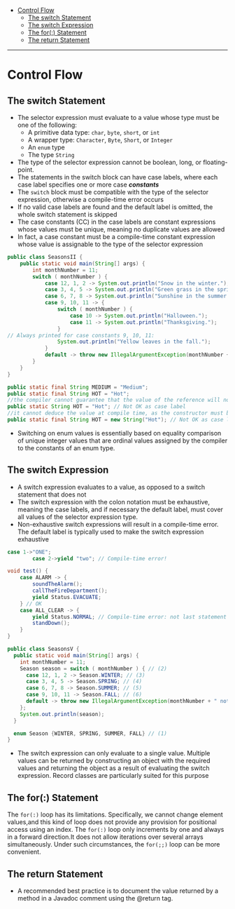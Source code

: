 <!-- TOC -->

* [Control Flow](#control-flow)
    * [The switch Statement](#the-switch-statement)
    * [The switch Expression](#the-switch-expression)
    * [The for(:) Statement](#the-for-statement)
    * [The return Statement](#the-return-statement)

<!-- TOC -->
--------

# Control Flow

## The switch Statement

* The selector expression must evaluate to a value whose type must be one of the following:
    * A primitive data type: `char`, `byte`, `short`, or `int`
    * A wrapper type: `Character`, `Byte`, `Short`, or `Integer`
    * An `enum` type
    * The type `String`
* The type of the selector expression cannot be boolean, long, or floating-point.
* The statements in the switch block can have case labels, where each case label specifies one or more case **_constants_**
* The `switch` block must be compatible with the type of the selector expression, otherwise a compile-time error occurs
* If no valid case labels are found and the default label is omitted, the whole switch statement is skipped
* The case constants (CC) in the case labels are constant expressions whose values must be unique, meaning no duplicate values are allowed
* In fact, a case constant must be a compile-time constant expression whose value is assignable to the type of the selector expression

```java
public class SeasonsII {
    public static void main(String[] args) {
        int monthNumber = 11;
        switch ( monthNumber ) {
            case 12, 1, 2 -> System.out.println("Snow in the winter.");
            case 3, 4, 5 -> System.out.println("Green grass in the spring.");
            case 6, 7, 8 -> System.out.println("Sunshine in the summer.");
            case 9, 10, 11 -> {
                switch ( monthNumber ) {
                    case 10 -> System.out.println("Halloween.");
                    case 11 -> System.out.println("Thanksgiving.");
                }
// Always printed for case constants 9, 10, 11:
                System.out.println("Yellow leaves in the fall.");
            }
            default -> throw new IllegalArgumentException(monthNumber + " is not a valid month.");
        }
    }
}
```

```java
public static final String MEDIUM = "Medium";
public static final String HOT = "Hot";
//the compiler cannot guarantee that the value of the reference will not change at runtime
public static String HOT = "Hot"; // Not OK as case label
//it cannot deduce the value at compile time, as the constructor must be run to construct the value.
public static final String HOT = new String("Hot"); // Not OK as case label
```

* Switching on enum values is essentially based on equality comparison of unique integer values that are ordinal values assigned by the compiler to the constants of an enum type.

## The switch Expression

* A switch expression evaluates to a value, as opposed to a switch statement that does not
* The switch expression with the colon notation must be exhaustive, meaning the case labels, and if necessary the default label, must cover all values of the selector expression type.
* Non-exhaustive switch expressions will result in a compile-time error. The default label is typically used to make the switch expression exhaustive

```java
case 1->"ONE";
        case 2->yield "two"; // Compile-time error!
```

```java
void test() {
    case ALARM -> {
        soundTheAlarm();
        callTheFireDepartment();
        yield Status.EVACUATE;
    } // OK
    case ALL_CLEAR -> {
        yield Status.NORMAL; // Compile-time error: not last statement in the block
        standDown();
    }
}
```

```java
public class SeasonsV {
  public static void main(String[] args) {
    int monthNumber = 11;
    Season season = switch ( monthNumber ) { // (2)
      case 12, 1, 2 -> Season.WINTER; // (3)
      case 3, 4, 5 -> Season.SPRING; // (4)
      case 6, 7, 8 -> Season.SUMMER; // (5)
      case 9, 10, 11 -> Season.FALL; // (6)
      default -> throw new IllegalArgumentException(monthNumber + " not a valid month.");
    };
    System.out.println(season);
  }

  enum Season {WINTER, SPRING, SUMMER, FALL} // (1)
}
```

* The switch expression can only evaluate to a single value. Multiple values can be returned by constructing an object with the required values and returning the object as a result of evaluating the
  switch expression. Record classes are particularly suited for this purpose

## The for(:) Statement

The `for(:)` loop has its limitations. Specifically, we cannot change element values,and this kind of loop does not provide any provision for positional access using an index. The `for(:)` loop only
increments by one and always in a forward direction.It does not allow iterations over several arrays simultaneously. Under such circumstances, the `for(;;)` loop can be more convenient.

## The return Statement

* A recommended best practice is to document the value returned by a method in a Javadoc comment using the @return tag.